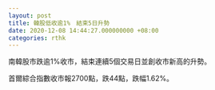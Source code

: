 ```yaml
---
layout: post
title: 韓股低收逾1%　結束5日升勢
date: 2020-12-08 14:44:27.000000000 +08:00
categories: rthk
---
```


南韓股市跌逾1%收市，結束連續5個交易日並創收市新高的升勢。

首爾綜合指數收市報2700點，跌44點，跌幅1.62%。
